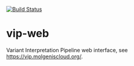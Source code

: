 [![Build Status](https://app.travis-ci.com/molgenis/vip-web.svg?branch=main)](https://app.travis-ci.com/molgenis/vip-web)

# vip-web
Variant Interpretation Pipeline web interface, see https://vip.molgeniscloud.org/.
